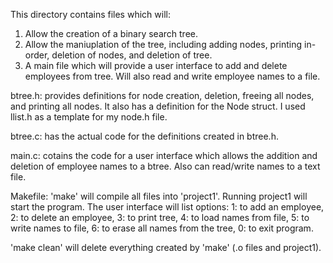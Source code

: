 This directory contains files which will:

1. Allow the creation of a binary search tree.
2. Allow the maniuplation of the tree, including adding nodes,
   printing in-order, deletion of nodes, and deletion of tree.
3. A main file which will provide a user interface to
   add and delete employees from tree. Will also read
   and write employee names to a file.


btree.h: provides definitions for node creation, deletion,
freeing all nodes, and printing all nodes. It also has
a definition for the Node struct. I used llist.h as a template
for my node.h file.

btree.c: has the actual code for the definitions created
in btree.h.

main.c: cotains the code for a user interface which allows
the addition and deletion of employee names to a btree. Also
can read/write names to a text file.

Makefile: 'make' will compile all files into 'project1'.
Running project1 will start the program. The user interface
will list options: 1: to add an employee, 2: to delete an
employee, 3: to print tree, 4: to load names from file,
5: to write names to file, 6: to erase all names from the
tree, 0: to exit program.

'make clean' will delete everything created by 'make'
(.o files and project1).